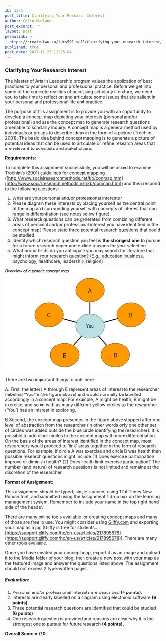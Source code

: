 ```yaml
---
ID: 1275
post_title: Clarifying Your Research Interest
author: Colin Madland
post_excerpt: ""
layout: post
permalink: >
  https://create.twu.ca/ldrs591-sp18/clarifying-your-research-interest/
published: true
post_date: 2017-11-23 11:25:04
---
```

### Clarifying Your Research Interest

The Master of Arts in Leadership program values the application of best practices to your personal and professional practice. Before we get into some of the concrete realities of accessing scholarly literature, we need you to take time to reflect on and articulate some issues that are salient in your personal and professional life and practice.

The purpose of this assignment is to provide you with an opportunity to develop a concept map depicting your interests (personal and/or professional) and use the concept map to generate research questions amenable to scholarly inquiry. A concept map is a general method used by individuals or groups to describe ideas in the form of a picture (Trochim, 2001). The basic idea behind concept mapping is to generate a picture of potential ideas that can be used to articulate or refine research areas that are relevant to scientists and stakeholders.

**Requirements:**

To complete this assignment successfully, you will be asked to examine Trochim’s (2001) guidelines for concept mapping ([http://www.socialresearchmethods.net/kb/conmap.htm](http://www.socialresearchmethods.net/kb/conmap.htm)) and then respond to the following questions:

1. What are your personal and/or professional interests?
2. Please diagram these interests by placing yourself as the central point of the map and surrounding yourself with concepts of interest that can range in differentiation (see notes below figure).
3. What research questions can be generated from combining different areas of personal and/or professional interest you have identified in the concept map? Please state three potential research questions that could be studied.
4. Identify which research question you feel is **the strongest one** to pursue for a future research paper and outline reasons for your selection.
5. What broad fields do you anticipate you may search for literature that might inform your research question? (E.g., education, business, psychology, healthcare, leadership, religion)

![](/assets/ConceptMap.JPG)

There are two important things to note here.

A. First, the letters A through E represent areas of interest to the researcher (labelled “You” in the figure above) and would normally be labelled accordingly in a concept map. For example, A might be health, B might be exercise, and so on with as many different yellow circles as the researcher (‘You’) has an interest in exploring.

B.Second, the concept map presented in the figure above stopped after one level of abstraction from the researcher (in other words only one other set of circles was added outside the blue circle identifying the researcher). It is possible to add other circles to the concept map with more differentiation. On the basis of the areas of interest identified in the concept map, most researchers would proceed to ‘link’ areas together in the form of research questions. For example, if circle A was exercise and circle B was health then possible research questions might include (1) Does exercise participation improve or diminish health? (2) Does health limit exercise participation? The number (and nature) of research questions is not limited and remains at the discretion of the researcher.

**Format of Assignment:**

This assignment should be typed, single-spaced, using 12pt Times New Roman font, and submitted using the Assignment 1 drop box on the learning management system. Remember to include your name in the top right hand side of the header.

There are many online tools available for creating concept maps and many of those are free to use. You might consider using [Gliffy.com](http://gliffy.com/) and exporting your map as a jpg (Gliffy is free for students...[https://support.gliffy.com/hc/en-us/articles/217895678](https://support.gliffy.com/hc/en-us/articles/217895678)). There are many other tools available.

Once you have created your concept map, export it as an image and upload it to the Media folder of your blog, then create a new post with your map as the featured image and answer the questions listed above. The assignment should not exceed 2 type-written pages.

##### Evaluation:

1. Personal and/or professional interests are described **(4 points).**
2. Interests are clearly labelled on a diagram using electronic software **(6 points).**
3. Three potential research questions are identified that could be studied **(6 points)**
4. One research question is provided and reasons are clear why it is the strongest one to pursue for future research **(4 points).**

**Overall Score = /20**